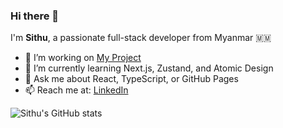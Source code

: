 ### Hi there 👋

I'm **Sithu**, a passionate full-stack developer from Myanmar 🇲🇲

- 🔭 I’m working on [My Project](https://github.com/Sithu-BinaryLab/mutilswap)
- 🌱 I’m currently learning Next.js, Zustand, and Atomic Design
- 💬 Ask me about React, TypeScript, or GitHub Pages
- 📫 Reach me at: [LinkedIn](https://www.linkedin.com/in/yourprofile)

![Sithu's GitHub stats](https://github-readme-stats.vercel.app/api?username=Sithu-BinaryLab&show_icons=true&theme=gruvbox)
